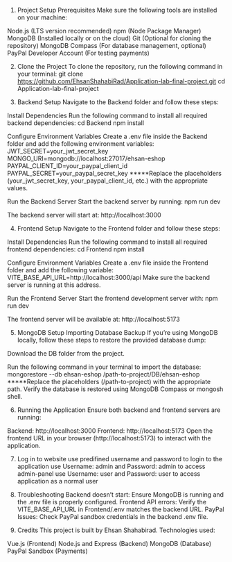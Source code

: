 1. Project Setup
Prerequisites
Make sure the following tools are installed on your machine:

Node.js (LTS version recommended)
npm (Node Package Manager)
MongoDB (Installed locally or on the cloud)
Git (Optional for cloning the repository)
MongoDB Compass (For database management, optional)
PayPal Developer Account (For testing payments)

2. Clone the Project
To clone the repository, run the following command in your terminal:
git clone https://github.com/EhsanShahabiRad/Application-lab-final-project.git
cd Application-lab-final-project

3. Backend Setup
Navigate to the Backend folder and follow these steps:

Install Dependencies
Run the following command to install all required backend dependencies:
cd Backend
npm install

Configure Environment Variables
Create a .env file inside the Backend folder and add the following environment variables:
JWT_SECRET=your_jwt_secret_key
MONGO_URI=mongodb://localhost:27017/ehsan-eshop
PAYPAL_CLIENT_ID=your_paypal_client_id
PAYPAL_SECRET=your_paypal_secret_key
*****Replace the placeholders (your_jwt_secret_key, your_paypal_client_id, etc.) with the appropriate values.

Run the Backend Server
Start the backend server by running:
npm run dev

The backend server will start at:
http://localhost:3000

4. Frontend Setup
Navigate to the Frontend folder and follow these steps:

Install Dependencies
Run the following command to install all required frontend dependencies:
cd Frontend
npm install

Configure Environment Variables
Create a .env file inside the Frontend folder and add the following variable:
VITE_BASE_API_URL=http://localhost:3000/api
Make sure the backend server is running at this address.

Run the Frontend Server
Start the frontend development server with:
npm run dev

The frontend server will be available at:
http://localhost:5173

5. MongoDB Setup
Importing Database Backup
If you’re using MongoDB locally, follow these steps to restore the provided database dump:

Download the DB folder from the project.

Run the following command in your terminal to import the database:
mongorestore --db ehsan-eshop /path-to-project/DB/ehsan-eshop
*****Replace the placeholders (/path-to-project) with the appropriate path.
Verify the database is restored using MongoDB Compass or mongosh shell.

6. Running the Application
Ensure both backend and frontend servers are running:

Backend: http://localhost:3000
Frontend: http://localhost:5173
Open the frontend URL in your browser (http://localhost:5173) to interact with the application.

7. Log in to website
 use predifined username and password to login to the application
use Username: admin  and Password: admin to access admin-panel
use Username: user  and Password: user to access application as a normal user

8. Troubleshooting
Backend doesn’t start: Ensure MongoDB is running and the .env file is properly configured.
Frontend API errors: Verify the VITE_BASE_API_URL in Frontend/.env matches the backend URL.
PayPal Issues: Check PayPal sandbox credentials in the backend .env file.

9. Credits
This project is built by Ehsan Shahabirad.
Technologies used:

Vue.js (Frontend)
Node.js and Express (Backend)
MongoDB (Database)
PayPal Sandbox (Payments)
